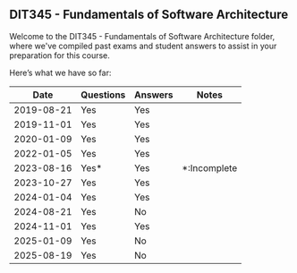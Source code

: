 ## DIT345 - Fundamentals of Software Architecture
Welcome to the DIT345 - Fundamentals of Software Architecture folder, where we've compiled past exams and student answers to assist in your preparation for this course.

Here’s what we have so far:

|    Date    | Questions | Answers |    Notes     |
|------------|-----------|---------|--------------|
| 2019-08-21 | Yes       | Yes     |              |
| 2019-11-01 | Yes       | Yes     |              |
| 2020-01-09 | Yes       | Yes     |              |
| 2022-01-05 | Yes       | Yes     |              |
| 2023-08-16 | Yes*      | Yes     | *:Incomplete |
| 2023-10-27 | Yes       | Yes     |              |
| 2024-01-04 | Yes       | Yes     |              |
| 2024-08-21 | Yes       | No      |              |
| 2024-11-01 | Yes       | Yes     |              |
| 2025-01-09 | Yes       | No      |              |
| 2025-08-19 | Yes       | No      |              |
